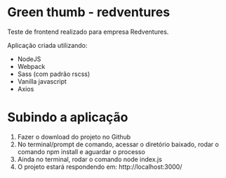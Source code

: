 # Green thumb - redventures

Teste de frontend realizado para empresa Redventures.

Aplicação criada utilizando:
- NodeJS
- Webpack
- Sass (com padrão rscss)
- Vanilla javascript
- Axios

# Subindo a aplicação
1) Fazer o download do projeto no Github
2) No terminal/prompt de comando, acessar o diretório baixado, rodar o comando npm install e aguardar o processo
3) Ainda no terminal, rodar o comando node index.js
4) O projeto estará respondendo em: http://localhost:3000/ 
